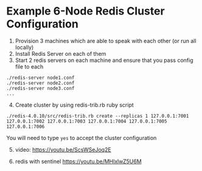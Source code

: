 # Example 6-Node Redis Cluster Configuration

1. Provision 3 machines which are able to speak with each other (or run all locally)
2. Install Redis Server on each of them
3. Start 2 redis servers on each machine and ensure that you pass config file to each

```
./redis-server node1.conf
./redis-server node2.conf
./redis-server node3.conf
...
```
4. Create cluster by using redis-trib.rb ruby script

```
./redis-4.0.10/src/redis-trib.rb create --replicas 1 127.0.0.1:7001 127.0.0.1:7002 127.0.0.1:7003 127.0.0.1:7004 127.0.0.1:7005 127.0.0.1:7006
```

You will need to type `yes` to accept the cluster configuration

5. video: https://youtu.be/ScsWSeJoq2E

6. redis with sentinel
https://youtu.be/MHlxlwZ5U6M



